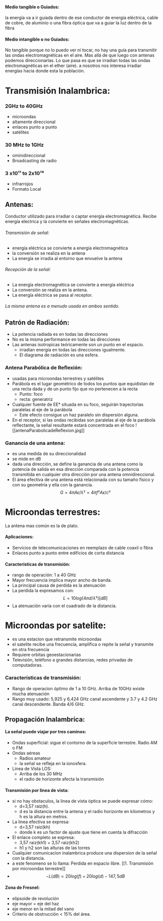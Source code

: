#### Medio tangible o Guiados: 
la energía va a ir guiada dentro de ese conductor de energía eléctrica, cable de cobre, de aluminio o una fibra óptica que va a guiar la luz dentro de la fibra 
#### Medio intangible o no Guiados:
No tangible porque no lo puedo ver ni tocar, no hay una guía para transmitir las ondas electromagnéticas en el aire. Mas allá de que luego con antenas podemos direccionarlas. Lo que pasa es que se irradian todas las ondas electromagnéticas en el ether (aire).
a nosotros nos interesa irradiar energías hacia donde esta la población.
# Transmisión Inalambrica:
### 2GHz to 40GHz
- microondas
- altamente direccional
- enlaces punto a punto
- satélites
### 30 MHz to 1GHz
- ominidireccional
- Broadcasting de radio
### 3 x10¹¹ to 2x10¹⁴
- infrarrojos
- Formato Local

## Antenas:
Conductor utilizado para irradiar o captar energía electromagnética. Recibe energía electrica y la convierte en señales electromagnéticas.
###### Transmisión de señal:
- energía eléctrica se convierte a energía electromagnética
- la conversión se realiza en la antena
- La energía se irradia al entorno que envuelve la antena
###### Recepción de la señal:
- La energía electromagnética se convierte a energía eléctrica
- La conversión se realiza en la antena.
- La energía eléctrica se pasa al receptor.
###### La misma antena es a menudo usada en ambos sentido.
## Patrón de Radiación:
- La potencia radiada es en todas las direcciones
- No es la misma performance en todas las direcciones
- Las antenas isotropicas teóricamente son un punto en el espacio.
	- irradian energía en todas las direcciones igualmente.
	- El diagrama de radiación es una esfera.
### Antena Parabólica de Reflexión:
- usadas para microondas terrestres y satélites
- Parábola es el lugar geométrico de todos los puntos que equidistan de una recta dada y de un punto fijo que no pertenecen a la recta
	- Punto: foco
	- recta: generatriz
- Cualquier fuente de EE* situada en su foco, seguirán trayectorias paralelas al eje de la parábola
	- Este efecto consigue un haz paralelo sin dispersión alguna.
- En el receptor, si las ondas recibidas son paralelas al eje de la parábola reflectante, la señal resultante estará concentrada en el foco
![[antenaParabolicadeReflexion.jpg]]
### Ganancia de una antena:
- es una medida de su direccionalidad
- se mide en dB
- dada una dirección, se define la ganancia de una antena como la potencia de salida en esa dirección comparada con la potencia transmitida en cualquier otra dirección por una antena omnidireccional.
- El área efectiva de una antena está relacionada con su tamaño físico y con su geometría y ella con la ganancia. 
$$G = 4π Aϵ / λ² = 4π f² Aϵ / c²$$
# Microondas terrestres:
La antena mas común es la de plato.
#### Aplicaciones:
- Servicios de telecomunicaciones en reemplazo de cable coaxil o fibra
- Enlaces punto a punto entre edificios de corta distancia
#### Características de transmisión:
- rango de operación: 1 a 40 GHz
- Mayor frecuencia implica mayor ancho de banda.
- La principal causa de perdida es la atenuación
- La perdida la expresamos con:
$$L = 10log(4πd/λ²)[dB]$$
- La atenuación varia con el cuadrado de la distancia.
# Microondas por satelite:
- es una estacion que retransmite microondas
- el satelite recibe una frecuencia, amplifica o repite la señal y transmite en otra frecuencia
- Requiere orbitas geoestacionarias
- Televisión, teléfono a grandes distancias, redes privadas de computadoras.
### Características de transmisión:
- Rango de operacion óptimo de 1 a 10 GHz.
Arriba de 10GHz existe mucha atenuación
- Rango muy usado: 5,925 y 6,424 GHz canal ascendente y 3.7 y 4.2 GHz canal descendente. Banda 4/6 GHz.
## Propagación Inalambrica:
#### La señal puede viajar por tres caminos:
- Ondas superficial: sigue el contorno de la superficie terrestre. Radio AM o FM
- Ondas aéreas
	- Radios amateur
	- la señal se refleja en la ionosfera.
- Linea de Vista LOS:
	- Arriba de los 30 MHz
	- el radio de horizonte afecta la transmisión
#### Transmisión por linea de vista:
- si no hay obstaculos, la linea de vista óptica se puede expresar cómo:
	- d=3,57 raiz(h).
	- d es la distancia entre la antena y el radio horizonte en kilometros y h es la altura en metros.
- La linea efectiva se expresa:
	- d=3,57 raiz(kh)
	- donde k es un factor de ajuste que tiene en cuenta la difracción
- El enlace completo se expresa:
	- 3,57 raiz(kh1) + 3,57 raiz(kh2)
	- h1 y h2 son las alturas de las torres
- Cualquier comunicacion inalambrica produce una dispersion de la señal con la distancia.
- a este fenomeno se lo llama: Perdida en espacio libre. [[1. Transmisión por microondas terrestre]]
- $$- L(dB) = 20 log(f) + 20 log(d) - 147,5 dB$$
#### Zona de Fresnel:
- elipsoide de revolución
- eje mayor = eje del haz
- eje menor en la mitad del vano
- Criterio de obstrucción < 15% del área.

